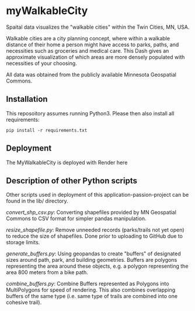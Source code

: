 # myWalkableCity

Spaital data visualizes the "walkable cities" within the Twin Cities, MN, USA.

Walkable cities are a city planning concept, where within a walkable distance of their home a person might have access to parks, paths, and necessities such as groceries and medical care. This Dash gives an approximate visualization of which areas are more densely populated with necessities of your choosing.

All data was obtained from the publicly available Minnesota Geospatial Commons.


## Installation

This reposoitory assumes running Python3. Please then also install all requirements:

`pip install -r requirements.txt`


## Deployment

The MyWalkableCity is deployed with Render here


## Description of other Python scripts

Other scripts used in deployment of this application-passion-project can be found in the lib/ directory.

*convert_shp_csv.py*: Converting shapefiles provided by MN Geospatial Commons to CSV format for simpler pandas manipulation.

*resize_shapefile.py*: Remove unneeded records (parks/trails not yet open) to reduce the size of shapefiles. Done prior to uploading to GitHub due to storage limits.

*generate_buffers.py*: Using geopandas to create "buffers" of designated sizes around path, park, and building geometries. Buffers are polygons representing the area around these objects, e.g. a polygon representing the area 800 meters from a bike path.

*combine_buffers.py*: Combine Buffers represented as Polygons into MultiPolygons for speed of rendering. This also combines overlapping buffers of the same type (i.e. same type of trails are combined into one cohesive trail).

